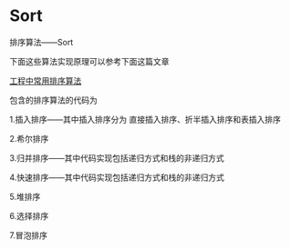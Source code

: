 # Sort
排序算法——Sort

下面这些算法实现原理可以参考下面这篇文章

[工程中常用排序算法](http://www.onmpw.com/tm/xwzj/algorithm_112.html)

包含的排序算法的代码为

1.插入排序——其中插入排序分为 直接插入排序、折半插入排序和表插入排序

2.希尔排序

3.归并排序——其中代码实现包括递归方式和栈的非递归方式

4.快速排序——其中代码实现包括递归方式和栈的非递归方式

5.堆排序

6.选择排序

7.冒泡排序
